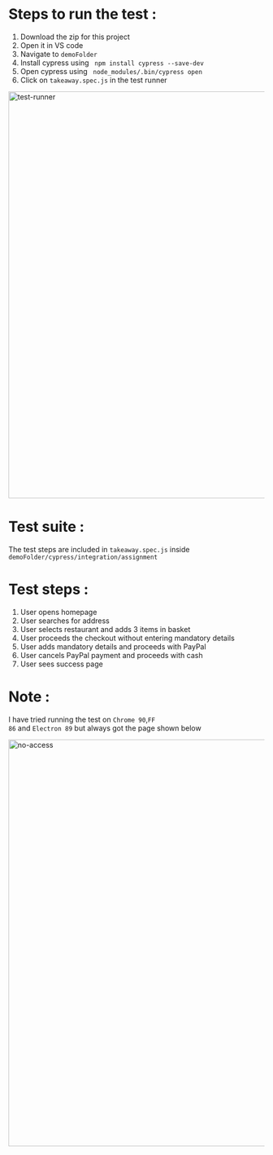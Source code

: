 # Steps to run the test :

1. Download the zip for this project
2. Open it in VS code
3. Navigate to <code>demoFolder</code>
4. Install cypress using <code> npm install cypress --save-dev </code>
5. Open cypress using <code> node_modules/.bin/cypress open </code>
6. Click on <code>takeaway.spec.js</code> in the test runner
<img width="799" alt="test-runner" src="https://user-images.githubusercontent.com/82906434/115956423-df4cd380-a4fc-11eb-9477-5e9d28059a9d.png">




# Test suite :
The test steps are included in <code>takeaway.spec.js</code> inside <code>demoFolder/cypress/integration/assignment</code>

# Test steps :
1. User opens homepage
2. User searches for address
3. User selects restaurant and adds 3 items in basket
4. User proceeds the checkout without entering mandatory details
5. User adds mandatory details and proceeds with PayPal
6. User cancels PayPal payment and proceeds with cash
7. User sees success page

# Note :
I have tried running the test on <code>Chrome 90</code>,<code>FF 86</code> and <code>Electron 89</code> 
but always got the page shown below

<img width="799" alt="no-access" src="https://user-images.githubusercontent.com/82906434/115956040-e8d53c00-a4fa-11eb-9e1d-ab8f6acec988.png">

